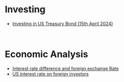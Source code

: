 # Investing
- [Investing in US Treasury Bond (15th April 2024)](https://github.com/juho-creator/Investing/blob/main/TLT.md)
</br>



# Economic Analysis
- [Interest rate difference and foreign exchange Rate](https://github.com/juho-creator/Investing/blob/main/Interest-Rate-Foreign-exchange.md)
- [US interest rate on foreign investors](https://github.com/juho-creator/Investing/blob/main/interest-rate-foreign-investor.md)
